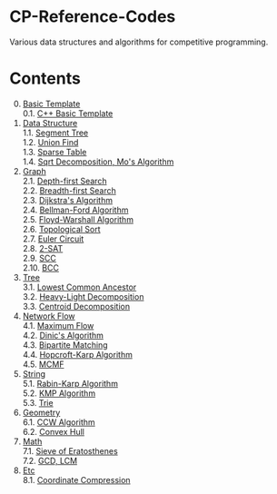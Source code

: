 # CP-Reference-Codes
Various data structures and algorithms for competitive programming.

# Contents
0. [Basic Template](https://github.com/manoflearning/PS-Reference-Codes/tree/master/Reference%20Codes/0.%20Basic%20Template) <br/>
0.1. [C++ Basic Template](https://github.com/manoflearning/PS-Reference-Codes/blob/master/Reference%20Codes/0.%20Basic%20Template/0.1.%20C%2B%2B%20Basic%20Template.cpp) <br/>
1. [Data Structure](https://github.com/manoflearning/PS-Reference-Codes/tree/master/Reference%20Codes/1.%20Data%20Structure) <br/>
1.1. [Segment Tree](https://github.com/manoflearning/PS-Reference-Codes/tree/master/Reference%20Codes/1.%20Data%20Structure/1.1.%20Segment%20Tree) <br/>
1.2. [Union Find](https://github.com/manoflearning/PS-Reference-Codes/blob/master/Reference%20Codes/1.%20Data%20Structure/1.2.%20Union%20Find.cpp) <br/>
1.3. [Sparse Table](https://github.com/manoflearning/PS-Reference-Codes/blob/master/Reference%20Codes/1.%20Data%20Structure/1.3.%20Sparse%20Table) <br/>
1.4. [Sqrt Decomposition, Mo's Algorithm](https://github.com/manoflearning/PS-Reference-Codes/blob/master/Reference%20Codes/1.%20Data%20Structure/1.4.%20Sqrt%20Decomposition%2C%20Mo's%20Algorithm.cpp) <br/>
2. [Graph](https://github.com/manoflearning/PS-Reference-Codes/tree/master/Reference%20Codes/2.%20Graph) <br/>
2.1. [Depth-first Search](https://github.com/manoflearning/PS-Reference-Codes/blob/master/Reference%20Codes/2.%20Graph/2.1.%20Depth-first%20Search.cpp) <br/>
2.2. [Breadth-first Search](https://github.com/manoflearning/PS-Reference-Codes/blob/master/Reference%20Codes/2.%20Graph/2.2.%20Breadth-first%20Search.cpp) <br/>
2.3. [Dijkstra's Algorithm](https://github.com/manoflearning/PS-Reference-Codes/blob/master/Reference%20Codes/2.%20Graph/2.3.%20Dijkstra's%20Algorithm.cpp) <br/>
2.4. [Bellman-Ford Algorithm](https://github.com/manoflearning/PS-Reference-Codes/blob/master/Reference%20Codes/2.%20Graph/2.4.%20Bellman-Ford%20Algorithm.cpp) <br/>
2.5. [Floyd-Warshall Algorithm](https://github.com/manoflearning/PS-Reference-Codes/blob/master/Reference%20Codes/2.%20Graph/2.5.%20Floyd-Warshall%20Algorithm.cpp) <br/>
2.6. [Topological Sort](https://github.com/manoflearning/PS-Reference-Codes/tree/master/Reference%20Codes/2.%20Graph/2.6.%20Topological%20Sort) <br/>
2.7. [Euler Circuit](https://github.com/manoflearning/PS-Reference-Codes/blob/master/Reference%20Codes/2.%20Graph/2.7.%20Euler%20Circuit.cpp) <br/>
2.8. [2-SAT](https://github.com/manoflearning/PS-Reference-Codes/blob/master/Reference%20Codes/2.%20Graph/2.8.%202-SAT.cpp) <br/>
2.9. [SCC](https://github.com/manoflearning/PS-Reference-Codes/blob/master/Reference%20Codes/2.%20Graph/2.9.%20SCC.cpp) <br/>
2.10. [BCC](https://github.com/manoflearning/PS-Reference-Codes/blob/master/Reference%20Codes/2.%20Graph/2.10.%20BCC.cpp) <br/>
3. [Tree](https://github.com/manoflearning/PS-Reference-Codes/tree/master/Reference%20Codes/3.%20Tree) <br/>
3.1. [Lowest Common Ancestor](https://github.com/manoflearning/PS-Reference-Codes/blob/master/Reference%20Codes/3.%20Tree/3.1.%20Lowest%20Common%20Ancestor.cpp) <br/>
3.2. [Heavy-Light Decomposition](https://github.com/manoflearning/PS-Reference-Codes/tree/master/Reference%20Codes/3.%20Tree/3.2.%20Heavy-Light%20Decomposition) <br/>
3.3. [Centroid Decomposition](https://github.com/manoflearning/PS-Reference-Codes/blob/master/Reference%20Codes/3.%20Tree/3.3.%20Centroid%20Decomposition.cpp) <br/>
4. [Network Flow](https://github.com/manoflearning/PS-Reference-Codes/tree/master/Reference%20Codes/4.%20Network%20Flow) <br/>
4.1. [Maximum Flow](https://github.com/manoflearning/PS-Reference-Codes/tree/master/Reference%20Codes/4.%20Network%20Flow/4.1.%20Maximum%20Flow) <br/>
4.2. [Dinic's Algorithm](https://github.com/manoflearning/PS-Reference-Codes/blob/master/Reference%20Codes/4.%20Network%20Flow/4.2.%20Dinic's%20Algorithm.cpp) <br/>
4.3. [Bipartite Matching](https://github.com/manoflearning/PS-Reference-Codes/blob/master/Reference%20Codes/4.%20Network%20Flow/4.3.%20Bipartite%20Matching.cpp) <br/>
4.4. [Hopcroft-Karp Algorithm](https://github.com/manoflearning/PS-Reference-Codes/blob/master/Reference%20Codes/4.%20Network%20Flow/4.4.%20Hopcroft-Karp%20Algorithm.cpp) <br/>
4.5. [MCMF](https://github.com/manoflearning/PS-Reference-Codes/blob/master/Reference%20Codes/4.%20Network%20Flow/4.5.%20MCMF.cpp) <br/>
5. [String](https://github.com/manoflearning/PS-Reference-Codes/tree/master/Reference%20Codes/5.%20String) <br/>
5.1. [Rabin-Karp Algorithm](https://github.com/manoflearning/PS-Reference-Codes/tree/master/Reference%20Codes/5.%20String/5.1.%20Rabin-Karp%20Algorithm) <br/>
5.2. [KMP Algorithm](https://github.com/manoflearning/PS-Reference-Codes/blob/master/Reference%20Codes/5.%20String/5.2.%20KMP%20Algorithm.cpp) <br/>
5.3. [Trie](https://github.com/manoflearning/PS-Reference-Codes/tree/master/Reference%20Codes/5.%20String/5.3.%20Trie) <br/>
6. [Geometry](https://github.com/manoflearning/PS-Reference-Codes/tree/master/Reference%20Codes/6.%20Geometry) <br/>
6.1. [CCW Algorithm](https://github.com/manoflearning/PS-Reference-Codes/blob/master/Reference%20Codes/6.%20Geometry/6.1.%20CCW%20Algorithm.cpp) <br/>
6.2. [Convex Hull](https://github.com/manoflearning/PS-Reference-Codes/blob/master/Reference%20Codes/6.%20Geometry/6.2.%20Convex%20Hull.cpp) <br/>
7. [Math](https://github.com/manoflearning/PS-Reference-Codes/tree/master/Reference%20Codes/7.%20Math) <br/>
7.1. [Sieve of Eratosthenes](https://github.com/manoflearning/PS-Reference-Codes/blob/master/Reference%20Codes/7.%20Math/7.1.%20Sieve%20of%20Eratosthenes.cpp) <br/>
7.2. [GCD, LCM](https://github.com/manoflearning/PS-Reference-Codes/blob/master/Reference%20Codes/7.%20Math/7.2.%20GCD,%20LCM.cpp) <br/>
8. [Etc](https://github.com/manoflearning/PS-Reference-Codes/tree/master/Reference%20Codes/8.%20Etc) <br/>
8.1. [Coordinate Compression](https://github.com/manoflearning/PS-Reference-Codes/blob/master/Reference%20Codes/8.%20Etc/8.1.%20Coordinate%20Compression.cpp)
